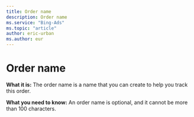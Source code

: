 ```yaml
---
title: Order name
description: Order name
ms.service: "Bing-Ads"
ms.topic: "article"
author: eric-urban
ms.author: eur
---
```


# Order name

**What it is:** The order name is a name that you can create to help you track this order.

**What you need to know:** An order name is optional, and it cannot be more than 100 characters.



